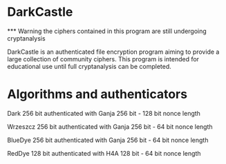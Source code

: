 # DarkCastle

*** Warning the ciphers contained in this program are still undergoing cryptanalysis

DarkCastle is an authenticated file encryption program aiming to provide a large collection of community ciphers.  This program is intended for educational use until full cryptanalysis can be completed.

# Algorithms and authenticators

Dark 256 bit authenticated with Ganja 256 bit - 128 bit nonce length

Wrzeszcz 256 bit authenticated with Ganja 256 bit - 64 bit nonce length

BlueDye 256 bit authenticated with Ganja 256 bit - 64 bit nonce length

RedDye 128 bit authenticated with H4A 128 bit - 64 bit nonce length
